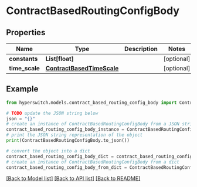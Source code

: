 # ContractBasedRoutingConfigBody


## Properties

Name | Type | Description | Notes
------------ | ------------- | ------------- | -------------
**constants** | **List[float]** |  | [optional] 
**time_scale** | [**ContractBasedTimeScale**](ContractBasedTimeScale.md) |  | [optional] 

## Example

```python
from hyperswitch.models.contract_based_routing_config_body import ContractBasedRoutingConfigBody

# TODO update the JSON string below
json = "{}"
# create an instance of ContractBasedRoutingConfigBody from a JSON string
contract_based_routing_config_body_instance = ContractBasedRoutingConfigBody.from_json(json)
# print the JSON string representation of the object
print(ContractBasedRoutingConfigBody.to_json())

# convert the object into a dict
contract_based_routing_config_body_dict = contract_based_routing_config_body_instance.to_dict()
# create an instance of ContractBasedRoutingConfigBody from a dict
contract_based_routing_config_body_from_dict = ContractBasedRoutingConfigBody.from_dict(contract_based_routing_config_body_dict)
```
[[Back to Model list]](../README.md#documentation-for-models) [[Back to API list]](../README.md#documentation-for-api-endpoints) [[Back to README]](../README.md)


